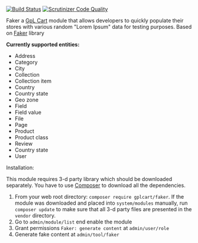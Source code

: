[![Build Status](https://scrutinizer-ci.com/g/gplcart/faker/badges/build.png?b=master)](https://scrutinizer-ci.com/g/gplcart/faker/build-status/master)
[![Scrutinizer Code Quality](https://scrutinizer-ci.com/g/gplcart/faker/badges/quality-score.png?b=master)](https://scrutinizer-ci.com/g/gplcart/faker/?branch=master)

Faker a [GpL Cart](https://github.com/gplcart/gplcart) module that allows developers to quickly populate their stores with various random "Lorem Ipsum" data for testing purposes. Based on [Faker](https://github.com/fzaninotto/Faker) library

**Currently supported entities:**

- Address
- Category
- City
- Collection
- Collection item
- Country
- Country state
- Geo zone
- Field
- Field value
- File
- Page
- Product
- Product class
- Review
- Country state
- User

Installation:

This module requires 3-d party library which should be downloaded separately. You have to use [Composer](https://getcomposer.org) to download all the dependencies.

1. From your web root directory: `composer require gplcart/faker`. If the module was downloaded and placed into `system/modules` manually, run `composer update` to make sure that all 3-d party files are presented in the `vendor` directory.
2. Go to `admin/module/list` end enable the module
3. Grant permissions `Faker: generate content` at `admin/user/role`
4. Generate fake content at `admin/tool/faker`